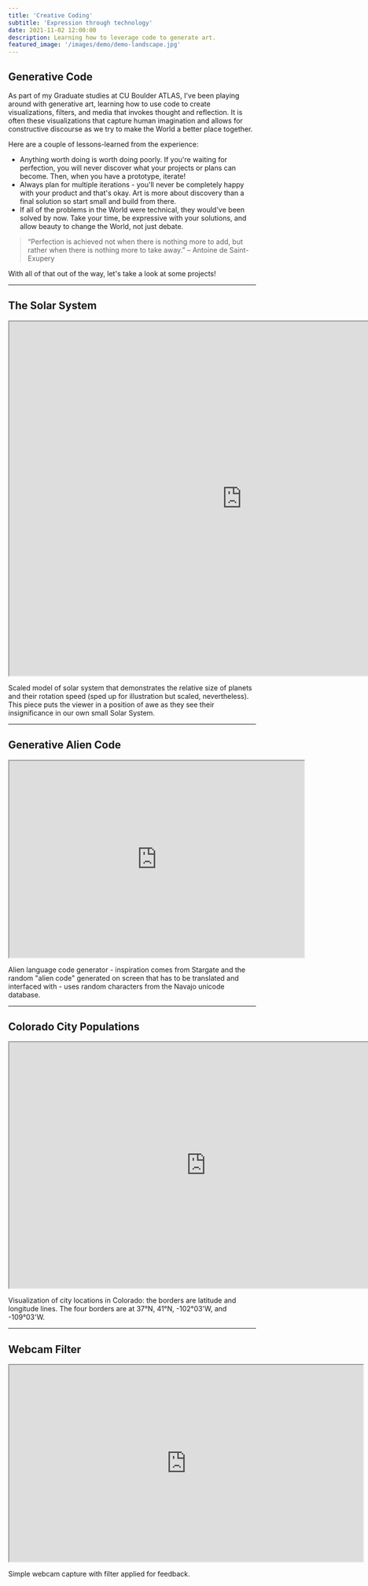 ```yaml
---
title: 'Creative Coding'
subtitle: 'Expression through technology'
date: 2021-11-02 12:00:00
description: Learning how to leverage code to generate art.
featured_image: '/images/demo/demo-landscape.jpg'
---
```


## Generative Code

As part of my Graduate studies at CU Boulder ATLAS, I've been playing around with generative art, learning how to use code to create visualizations, filters, and media that invokes thought and reflection.  It is often these visualizations that capture human imagination and allows for constructive discourse as we try to make the World a better place together.

Here are a couple of lessons-learned from the experience:

* Anything worth doing is worth doing poorly.  If you're waiting for perfection, you will never discover what your projects or plans can become.  Then, when you have a prototype, iterate!
* Always plan for multiple iterations - you'll never be completely happy with your product and that's okay.  Art is more about discovery than a final solution so start small and build from there.
* If all of the problems in the World were technical, they would've been solved by now.  Take your time, be expressive with your solutions, and allow beauty to change the World, not just debate.

> “Perfection is achieved not when there is nothing more to add, but rather when there is nothing more to take away.” – Antoine de Saint-Exupery

With all of that out of the way, let's take a look at some projects!  

---

## The Solar System

<iframe style= "width: 945px; height: 720px; overflow: hidden; " scrolling = "no" src="https://preview.p5js.org/starbuck10/embed/BAiPwQ1SZ"></iframe>

Scaled model of solar system that demonstrates the relative size of planets and their rotation speed (sped up for illustration but scaled, nevertheless).  This piece puts the viewer in a position of awe as they see their insignificance in our own small Solar System.

---

## Generative Alien Code

<iframe style= "width: 600px; height: 400px; overflow: hidden; " scrolling = "no" src="https://preview.p5js.org/starbuck10/embed/UnN1LHApl"></iframe>

Alien language code generator - inspiration comes from Stargate and the random "alien code" generated on screen that has to be translated and interfaced with - uses random characters from the Navajo unicode database.

---

## Colorado City Populations

<iframe style= "width: 800px; height: 500px; overflow: hidden; " scrolling = "no" src="https://preview.p5js.org/starbuck10/embed/iriiB_GBJ"></iframe>

Visualization of city locations in Colorado: the borders are latitude and longitude lines. The four borders are at 37°N, 41°N, -102°03'W, and -109°03'W.

---

## Webcam Filter

<iframe style= "width: 720px; height: 400px; overflow: hidden; " scrolling = "no" src="https://preview.p5js.org/starbuck10/embed/Wo_rEGXu2"></iframe>

Simple webcam capture with filter applied for feedback.
